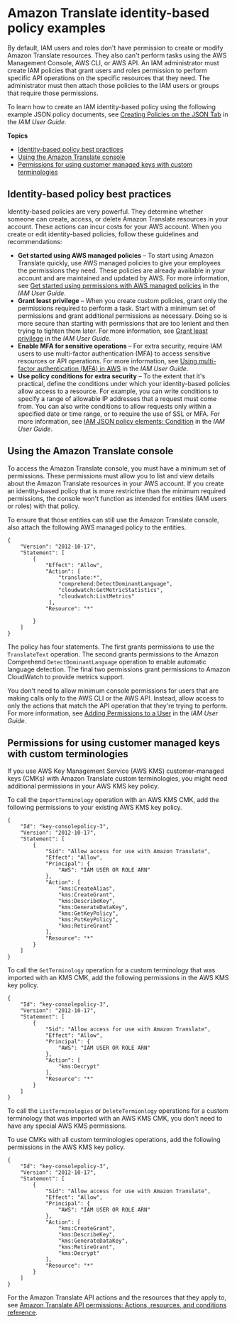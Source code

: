 # Amazon Translate identity\-based policy examples<a name="security_iam_id-based-policy-examples"></a>

By default, IAM users and roles don't have permission to create or modify Amazon Translate resources\. They also can't perform tasks using the AWS Management Console, AWS CLI, or AWS API\. An IAM administrator must create IAM policies that grant users and roles permission to perform specific API operations on the specific resources that they need\. The administrator must then attach those policies to the IAM users or groups that require those permissions\.

To learn how to create an IAM identity\-based policy using the following example JSON policy documents, see [Creating Policies on the JSON Tab](https://docs.aws.amazon.com/IAM/latest/UserGuide/access_policies_create.html#access_policies_create-json-editor) in the *IAM User Guide*\.

**Topics**
+ [Identity\-based policy best practices](#security_iam_service-with-iam-policy-best-practices)
+ [Using the Amazon Translate console](#security_iam_id-based-policy-examples-console)
+ [Permissions for using customer managed keys with custom terminologies](#kms-permissions)

## Identity\-based policy best practices<a name="security_iam_service-with-iam-policy-best-practices"></a>

Identity\-based policies are very powerful\. They determine whether someone can create, access, or delete Amazon Translate resources in your account\. These actions can incur costs for your AWS account\. When you create or edit identity\-based policies, follow these guidelines and recommendations:
+ **Get started using AWS managed policies** – To start using Amazon Translate quickly, use AWS managed policies to give your employees the permissions they need\. These policies are already available in your account and are maintained and updated by AWS\. For more information, see [Get started using permissions with AWS managed policies](https://docs.aws.amazon.com/IAM/latest/UserGuide/best-practices.html#bp-use-aws-defined-policies) in the *IAM User Guide*\.
+ **Grant least privilege** – When you create custom policies, grant only the permissions required to perform a task\. Start with a minimum set of permissions and grant additional permissions as necessary\. Doing so is more secure than starting with permissions that are too lenient and then trying to tighten them later\. For more information, see [Grant least privilege](https://docs.aws.amazon.com/IAM/latest/UserGuide/best-practices.html#grant-least-privilege) in the *IAM User Guide*\.
+ **Enable MFA for sensitive operations** – For extra security, require IAM users to use multi\-factor authentication \(MFA\) to access sensitive resources or API operations\. For more information, see [Using multi\-factor authentication \(MFA\) in AWS](https://docs.aws.amazon.com/IAM/latest/UserGuide/id_credentials_mfa.html) in the *IAM User Guide*\.
+ **Use policy conditions for extra security** – To the extent that it's practical, define the conditions under which your identity\-based policies allow access to a resource\. For example, you can write conditions to specify a range of allowable IP addresses that a request must come from\. You can also write conditions to allow requests only within a specified date or time range, or to require the use of SSL or MFA\. For more information, see [IAM JSON policy elements: Condition](https://docs.aws.amazon.com/IAM/latest/UserGuide/reference_policies_elements_condition.html) in the *IAM User Guide*\.

## Using the Amazon Translate console<a name="security_iam_id-based-policy-examples-console"></a>

To access the Amazon Translate console, you must have a minimum set of permissions\. These permissions must allow you to list and view details about the Amazon Translate resources in your AWS account\. If you create an identity\-based policy that is more restrictive than the minimum required permissions, the console won't function as intended for entities \(IAM users or roles\) with that policy\.

To ensure that those entities can still use the Amazon Translate console, also attach the following AWS managed policy to the entities\.

```
{
    "Version": "2012-10-17",
    "Statement": [
        {
            "Effect": "Allow",
            "Action": [
                "translate:*",
                "comprehend:DetectDominantLanguage",
                "cloudwatch:GetMetricStatistics",
                "cloudwatch:ListMetrics"
             ],   
            "Resource": "*"

        }
    ]
}
```

The policy has four statements\. The first grants permissions to use the `TranslateText` operation\. The second grants permissions to the Amazon Comprehend `DetectDominantLanguage` operation to enable automatic language detection\. The final two permissions grant permissions to Amazon CloudWatch to provide metrics support\.

You don't need to allow minimum console permissions for users that are making calls only to the AWS CLI or the AWS API\. Instead, allow access to only the actions that match the API operation that they're trying to perform\. For more information, see [Adding Permissions to a User](https://docs.aws.amazon.com/IAM/latest/UserGuide/id_users_change-permissions.html#users_change_permissions-add-console) in the *IAM User Guide*\.

## Permissions for using customer managed keys with custom terminologies<a name="kms-permissions"></a>

If you use AWS Key Management Service \(AWS KMS\) customer\-managed keys \(CMKs\) with Amazon Translate custom terminologies, you might need additional permissions in your AWS KMS key policy\. 

To call the `ImportTerminology` operation with an AWS KMS CMK, add the following permissions to your existing AWS KMS key policy\.

```
{
    "Id": "key-consolepolicy-3",
    "Version": "2012-10-17",
    "Statement": [
        {
            "Sid": "Allow access for use with Amazon Translate",
            "Effect": "Allow",
            "Principal": {
                "AWS": "IAM USER OR ROLE ARN"
            },
            "Action": [
                "kms:CreateAlias",
                "kms:CreateGrant",
                "kms:DescribeKey",
                "kms:GenerateDataKey",
                "kms:GetKeyPolicy",
                "kms:PutKeyPolicy",
                "kms:RetireGrant"
            ],
            "Resource": "*"
        }
    ]
}
```

To call the `GetTerminology` operation for a custom terminology that was imported with an KMS CMK, add the following permissions in the AWS KMS key policy\.

```
{
    "Id": "key-consolepolicy-3",
    "Version": "2012-10-17",
    "Statement": [
        {
            "Sid": "Allow access for use with Amazon Translate",
            "Effect": "Allow",
            "Principal": {
                "AWS": "IAM USER OR ROLE ARN"
            },
            "Action": [
                "kms:Decrypt"
            ],
            "Resource": "*"
        }
    ]
}
```

To call the `ListTerminologies` or `DeleteTermionlogy` operations for a custom terminology that was imported with an AWS KMS CMK, you don't need to have any special AWS KMS permissions\.

To use CMKs with all custom terminologies operations, add the following permissions in the AWS KMS key policy\.

```
{
    "Id": "key-consolepolicy-3",
    "Version": "2012-10-17",
    "Statement": [
        {
            "Sid": "Allow access for use with Amazon Translate",
            "Effect": "Allow",
            "Principal": {
                "AWS": "IAM USER OR ROLE ARN"
            },
            "Action": [
                "kms:CreateGrant",
                "kms:DescribeKey",
                "kms:GenerateDataKey",
                "kms:RetireGrant",
                "kms:Decrypt"
            ],
            "Resource": "*"
        }
    ]
}
```

For the Amazon Translate API actions and the resources that they apply to, see [Amazon Translate API permissions: Actions, resources, and conditions reference](translate-api-permissions-ref.md)\.